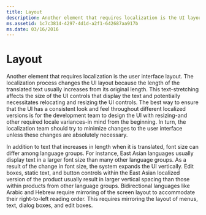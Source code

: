 ```yaml
---
title: Layout
description: Another element that requires localization is the UI layout.
ms.assetid: 1c7c3814-4297-4d1d-a2f1-642687aa917b
ms.date: 03/16/2016
---
```


# Layout

Another element that requires localization is the user interface layout.
The localization process changes the UI layout because the length of the translated text usually increases from its original length.
This text-stretching affects the size of the UI controls that display the text and potentially necessitates relocating and resizing the UI controls.
The best way to ensure that the UI has a consistent look and feel throughout different localized versions is for the development team to design the UI with resizing-and other required locale variances-in mind from the beginning.
In turn, the localization team should try to minimize changes to the user interface unless these changes are absolutely necessary.

In addition to text that increases in length when it is translated, font size can differ among language groups.
For instance, East Asian languages usually display text in a larger font size than many other language groups.
As a result of the change in font size, the system expands the UI vertically.
Edit boxes, static text, and button controls within the East Asian localized version of the product usually result in larger vertical spacing than those within products from other language groups.
Bidirectional languages like Arabic and Hebrew require mirroring of the screen layout to accommodate their right-to-left reading order.
This requires mirroring the layout of menus, text, dialog boxes, and edit boxes.

